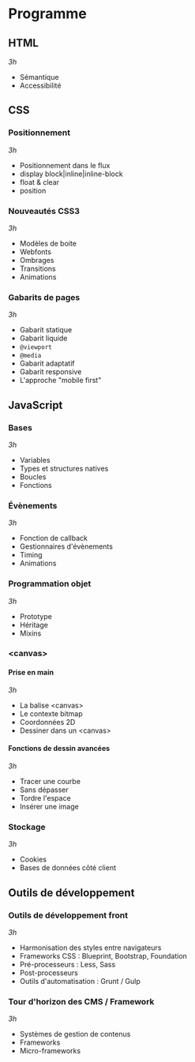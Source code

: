 # Programme


## HTML

_3h_

* Sémantique
* Accessibilité


## CSS

### Positionnement

_3h_

* Positionnement dans le flux
* display block|inline|inline-block
* float & clear
* position

### Nouveautés CSS3

_3h_

* Modèles de boite
* Webfonts
* Ombrages
* Transitions
* Animations

### Gabarits de pages

_3h_

* Gabarit statique
* Gabarit liquide
* `@viewport`
* `@media`
* Gabarit adaptatif
* Gabarit responsive
* L'approche "mobile first"


## JavaScript

### Bases

_3h_

* Variables
* Types et structures natives
* Boucles
* Fonctions

### Évènements

_3h_

* Fonction de callback
* Gestionnaires d'évènements
* Timing
* Animations

### Programmation objet

_3h_

* Prototype
* Héritage
* Mixins

### \<canvas\>

#### Prise en main

_3h_

* La balise \<canvas\>
* Le contexte bitmap
* Coordonnées 2D
* Dessiner dans un \<canvas\>

#### Fonctions de dessin avancées

_3h_

* Tracer une courbe
* Sans dépasser
* Tordre l'espace
* Insérer une image

### Stockage

_3h_

* Cookies
* Bases de données côté client


## Outils de développement

### Outils de développement front

_3h_

* Harmonisation des styles entre navigateurs
* Frameworks CSS : Blueprint, Bootstrap, Foundation
* Pré-processeurs : Less, Sass
* Post-processeurs
* Outils d'automatisation : Grunt / Gulp

### Tour d'horizon des CMS / Framework

_3h_

* Systèmes de gestion de contenus
* Frameworks
* Micro-frameworks
